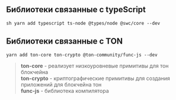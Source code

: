 ## Библиотеки связанные с typeScript
```sh yarn add typescript ts-node @types/node @swc/core --dev```


## Библиотеки связанные с TON
```yarn add ton-core ton-crypto @ton-community/func-js --dev```
> **ton-core** - реализует низкоуровневые примитивы для тон блокчейна<br>
> **ton-crypto** - криптографические примитивы для создания приложений для блокчейна тон<br>
> **func-js** - библиотека компилятора